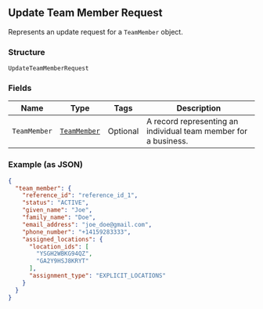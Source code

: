 ## Update Team Member Request

Represents an update request for a `TeamMember` object.

### Structure

`UpdateTeamMemberRequest`

### Fields

| Name | Type | Tags | Description |
|  --- | --- | --- | --- |
| `TeamMember` | [`TeamMember`](/doc/models/team-member.md) | Optional | A record representing an individual team member for a business. |

### Example (as JSON)

```json
{
  "team_member": {
    "reference_id": "reference_id_1",
    "status": "ACTIVE",
    "given_name": "Joe",
    "family_name": "Doe",
    "email_address": "joe_doe@gmail.com",
    "phone_number": "+14159283333",
    "assigned_locations": {
      "location_ids": [
        "YSGH2WBKG94QZ",
        "GA2Y9HSJ8KRYT"
      ],
      "assignment_type": "EXPLICIT_LOCATIONS"
    }
  }
}
```

